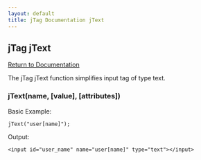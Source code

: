```yaml
---
layout: default
title: jTag Documentation jText
---
```


## jTag jText

[Return to Documentation](/jTag/docs/index.html)

The jTag jText function simplifies input tag of type text.

### jText(name, [value], [attributes])

Basic Example:

    jText("user[name]");
    
Output:

    <input id="user_name" name="user[name]" type="text"></input>
    
    